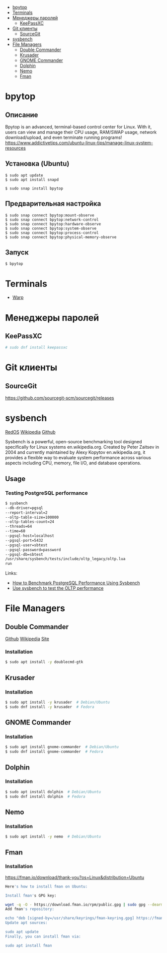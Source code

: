 * [bpytop](#bpytop)
* [Terminals](#terminals)
* [Менеджеры паролей](#менеджеры-паролей)
  * [KeePassXC](#keepassxc) 
* [Git клиенты](#git-клиенты)
  * [SourceGit](#sourcegit)
* [sysbench](#sysbench)
* [File Managers](#file-managers)
  * [Double Commander](#double-commander)
  * [Krusader](#krusader)
  * [GNOME Commander](#gnome-commander)
  * [Dolphin](#dolphin)
  * [Nemo](#nemo)
  * [Fman](#fman)

# bpytop
## Описание
Bpytop is an advanced, terminal-based control center for Linux. With it, users can view and manage their CPU usage, RAM/SWAP usage, network download/upload, and even terminate running programs! https://www.addictivetips.com/ubuntu-linux-tips/manage-linux-system-resources
## Установка (Ubuntu)
```shell
$ sudo apt update
$ sudo apt install snapd
```
```shell
$ sudo snap install bpytop
```
## Предварительная настройка
```shell
$ sudo snap connect bpytop:mount-observe
$ sudo snap connect bpytop:network-control
$ sudo snap connect bpytop:hardware-observe
$ sudo snap connect bpytop:system-observe
$ sudo snap connect bpytop:process-control
$ sudo snap connect bpytop:physical-memory-observe
```
## Запуск
```shell
$ bpytop
```
# Terminals
* [Warp](https://www.warp.dev/)

# Менеджеры паролей

## KeePassXC
```bash
# sudo dnf install keepassxc
```

# Git клиенты

## SourceGit
https://github.com/sourcegit-scm/sourcegit/releases

# sysbench
[RedOS](https://redos.red-soft.ru/base/redos-7_3/7_3-equipment/7_3-test-soft/7_3-sysbench/) [Wikipedia](https://en.wikipedia.org/wiki/Sysbench) [Github](https://github.com/akopytov/sysbench)

Sysbench is a powerful, open-source benchmarking tool designed specifically for Linux systems en.wikipedia.org. Created by Peter Zaitsev in 2004 and currently maintained by Alexy Kopytov en.wikipedia.org, it provides a flexible way to evaluate system performance across various aspects including CPU, memory, file I/O, and database operations.

## Usage
### Testing PostgreSQL performance
```bash
$ sysbench 
--db-driver=pgsql 
--report-interval=2 
--oltp-table-size=100000 
--oltp-tables-count=24 
--threads=64 
--time=60 
--pgsql-host=localhost 
--pgsql-port=5432 
--pgsql-user=sbtest 
--pgsql-password=password 
--pgsql-db=sbtest 
/usr/share/sysbench/tests/include/oltp_legacy/oltp.lua 
run
```
Links:
- [How to Benchmark PostgreSQL Performance Using Sysbench](https://severalnines.com/blog/how-benchmark-postgresql-performance-using-sysbench/)
- [Use sysbench to test the OLTP performance](https://www.alibabacloud.com/help/en/polardb/polardb-for-postgresql/performance-test-method-oltp)

# File Managers

## Double Commander
[Github](https://github.com/doublecmd/doublecmd) [Wikipedia](https://en.wikipedia.org/wiki/Double_Commander) [Site](https://doublecmd.sourceforge.io)

### Installation
```bash
$ sudo apt install -y doublecmd-gtk
```

## Krusader

### Installation
```bash
$ sudo apt install -y krusader  # Debian/Ubuntu
$ sudo dnf install -y krusader  # Fedora
```

## GNOME Commander

### Installation
```bash
$ sudo apt install gnome-commander  # Debian/Ubuntu
$ sudo dnf install gnome-commander  # Fedora
```

## Dolphin

### Installation
```bash
$ sudo apt install dolphin  # Debian/Ubuntu
$ sudo dnf install dolphin  # Fedora
```

## Nemo

### Installation
```bash
$ sudo apt install -y nemo  # Debian/Ubuntu
```

## Fman

### Installation
https://fman.io/download/thank-you?os=Linux&distribution=Ubuntu
```bash
Here's how to install fman on Ubuntu:

Install fman's GPG key:

wget -q -O - https://download.fman.io/rpm/public.gpg | sudo gpg --dearmor -o /usr/share/keyrings/fman-keyring.gpg
Add fman's repository:

echo "deb [signed-by=/usr/share/keyrings/fman-keyring.gpg] https://fman.io/updates/ubuntu/ stable main" | sudo tee /etc/apt/sources.list.d/fman.list
Update apt sources:

sudo apt update
Finally, you can install fman via:

sudo apt install fman
```
